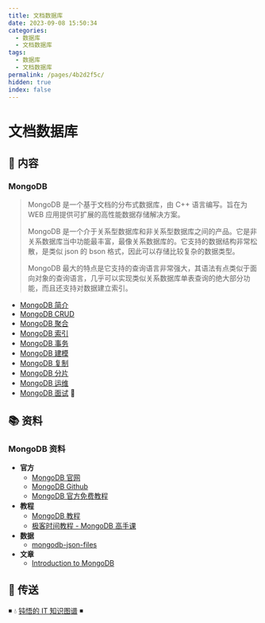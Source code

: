 ```yaml
---
title: 文档数据库
date: 2023-09-08 15:50:34
categories:
  - 数据库
  - 文档数据库
tags:
  - 数据库
  - 文档数据库
permalink: /pages/4b2d2f5c/
hidden: true
index: false
---
```


# 文档数据库

## 📖 内容

### MongoDB


> MongoDB 是一个基于文档的分布式数据库，由 C++ 语言编写。旨在为 WEB 应用提供可扩展的高性能数据存储解决方案。
>
> MongoDB 是一个介于关系型数据库和非关系型数据库之间的产品。它是非关系数据库当中功能最丰富，最像关系数据库的。它支持的数据结构非常松散，是类似 json 的 bson 格式，因此可以存储比较复杂的数据类型。
>
> MongoDB 最大的特点是它支持的查询语言非常强大，其语法有点类似于面向对象的查询语言，几乎可以实现类似关系数据库单表查询的绝大部分功能，而且还支持对数据建立索引。

- [MongoDB 简介](mongodb/MongoDB_简介.md)
- [MongoDB CRUD](mongodb/MongoDB_CRUD.md)
- [MongoDB 聚合](mongodb/MongoDB_聚合.md)
- [MongoDB 索引](mongodb/MongoDB_索引.md)
- [MongoDB 事务](mongodb/MongoDB_事务.md)
- [MongoDB 建模](mongodb/MongoDB_建模.md)
- [MongoDB 复制](mongodb/MongoDB_复制.md)
- [MongoDB 分片](mongodb/MongoDB_分片.md)
- [MongoDB 运维](mongodb/MongoDB_运维.md)
- [MongoDB 面试](mongodb/MongoDB_面试.md) 💯


## 📚 资料

### MongoDB 资料

- **官方**
  - [MongoDB 官网](https://www.mongodb.com/)
  - [MongoDB Github](https://github.com/mongodb/mongo)
  - [MongoDB 官方免费教程](https://learn.mongodb.com/)
- **教程**
  - [MongoDB 教程](https://www.runoob.com/mongodb/mongodb-tutorial.html)
  - [极客时间教程 - MongoDB 高手课](https://time.geekbang.org/course/intro/100040001)
- **数据**
  - [mongodb-json-files](https://github.com/ozlerhakan/mongodb-json-files)
- **文章**
  - [Introduction to MongoDB](https://www.slideshare.net/mdirolf/introduction-to-mongodb)

## 🚪 传送

◾ 💧 [钝悟的 IT 知识图谱](https://dunwu.github.io/waterdrop/) ◾